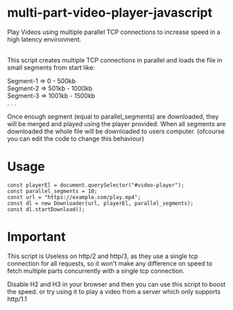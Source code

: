 # multi-part-video-player-javascript

Play Videos using multiple parallel TCP connections to increase speed in a high latency environment.<br><br>

This script creates multiple TCP connections in parallel and loads the file in small segments from start like:

Segment-1 => 0 - 500kb<br>
Segment-2 => 501kb - 1000kb<br>
Segment-3 => 1001kb - 1500kb<br>
.
.
.

Once enough segment (equal to parallel_segments) are downloaded, they will be merged and played using the player provided.
When all segments are downloaded the whole file will be downloaded to users computer. (ofcourse you can edit the code to change this behaviour)

# Usage
```
const playerEl = document.querySelector("#video-player");
const parallel_segments = 10;
const url = "https://example.com/play.mp4";
const dl = new Downloader(url, playerEl, parallel_segments);
const dl.startDownload();
```

# Important

This script is Useless on http/2 and http/3, as they use a single tcp connection for all requests, so it won't make any difference on speed to fetch multiple parts concurrently with a single tcp connection.<br>

Disable H2 and H3 in your browser and then you can use this script to boost the speed. or try using it to play a video from a server which only supports http/1.1
